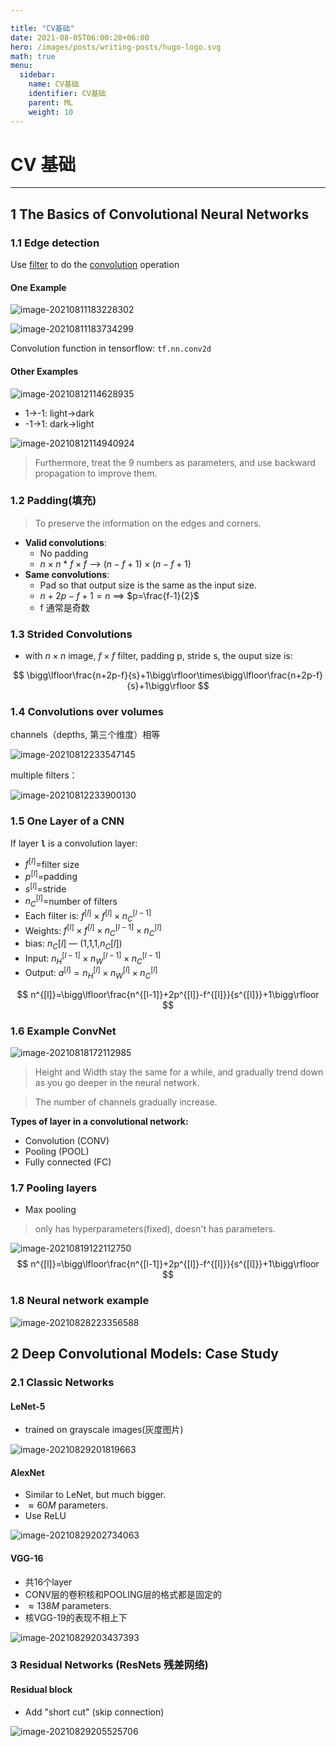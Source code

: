 ```yaml
---

title: "CV基础"
date: 2021-08-05T06:00:20+06:00
hero: /images/posts/writing-posts/hugo-logo.svg
math: true
menu:
  sidebar:
    name: CV基础
    identifier: CV基础
    parent: ML
    weight: 10
---
```


# CV 基础

---

## 1 The Basics of Convolutional Neural Networks

### 1.1 Edge detection

Use <u>filter</u> to do the <u>convolution</u> operation

#### One Example

![image-20210811183228302](/images/posts/ML/image-20210811183228302.png)

![image-20210811183734299](/images/posts/ML/image-20210811183734299.png)

Convolution function in tensorflow: `tf.nn.conv2d`

#### Other Examples

![image-20210812114628935](/images/posts/ML/image-20210812114628935.png)

* 1->-1: light->dark
* -1->1: dark->light

![image-20210812114940924](/images/posts/ML/image-20210812114940924.png)

> Furthermore, treat the 9 numbers as parameters, and use backward propagation to improve them.

### 1.2 Padding(填充)

> To preserve the information on the edges and corners.

* **Valid convolutions**:
  * No padding
  *  $n\times n$ * $f\times f$​ ——> $(n-f+1)\times(n-f+1)$
* **Same convolutions**: 
  * Pad so that output size is the same as the input size.
  * $n+2p-f+1=n$  ==> $p=\frac{f-1}{2}$​
  * f 通常是奇数

### 1.3 Strided Convolutions

* with $n\times n$​ image, $f\times f$​​ filter, padding p, stride s, the ouput size is:

$$
\bigg\lfloor\frac{n+2p-f}{s}+1\bigg\rfloor\times\bigg\lfloor\frac{n+2p-f}{s}+1\bigg\rfloor
$$

### 1.4 Convolutions over volumes

channels（depths, 第三个维度）相等

![image-20210812233547145](/images/posts/ML/image-20210812233547145.png)

multiple filters：

![image-20210812233900130](/images/posts/ML/image-20210812233900130.png)

### 1.5 One Layer of a CNN

If layer **`l`** is a convolution layer:

* $f^{[l]}=$filter size
* $p^{[l]}=$​padding
* $s^{[l]}=$​stride
* $n_C^{[l]}=$​number of filters
* Each filter is: $f^{[l]}\times f^{[l]}\times n_C^{[l-1]}$​
* Weights: $f^{[l]}\times f^{[l]}\times n_C^{[l-1]}\times n_C^{[l]}$​
* bias: $n_C{[l]}$ — (1,1,1,$n_C{[l]}$)
* Input: $n^{[l-1]}_H\times n^{[l-1]}_W\times n^{[l-1]}_C$​​
* Output: $a^{[l]}=n^{[l]}_H\times n^{[l]}_W\times n^{[l]}_C$​​​

$$
n^{[l]}=\bigg\lfloor\frac{n^{[l-1]}+2p^{[l]}-f^{[l]}}{s^{[l]}}+1\bigg\rfloor
$$

### 1.6 Example ConvNet

![image-20210818172112985](/images/posts/ML/image-20210818172112985.png)

> Height and Width stay the same for a while, and gradually trend down as you go deeper in the neural network.

> The number of channels gradually increase.

**Types of layer in a convolutional network:**

* Convolution (CONV)
* Pooling (POOL)
* Fully connected (FC) 

### 1.7 Pooling layers

* Max pooling

> only has hyperparameters(fixed), doesn't has parameters.

  ![image-20210819122112750](/images/posts/ML/image-20210819122112750.png)
$$
n^{[l]}=\bigg\lfloor\frac{n^{[l-1]}+2p^{[l]}-f^{[l]}}{s^{[l]}}+1\bigg\rfloor
$$

### 1.8 Neural network example

![image-20210828223356588](/images/posts/ML/image-20210828223356588.png)

## 2 Deep Convolutional Models: Case Study

### 2.1 Classic Networks

#### LeNet-5

* trained on grayscale images(灰度图片)

![image-20210829201819663](/images/posts/ML/image-20210829201819663.png)

#### AlexNet

*  Similar to LeNet, but much bigger.
* $\approx60M$ parameters.
* Use ReLU

![image-20210829202734063](/images/posts/ML/image-20210829202734063.png)

#### VGG-16

* 共16个layer
* CONV层的卷积核和POOLING层的格式都是固定的
* $\approx138M$ parameters.
* 核VGG-19的表现不相上下

![image-20210829203437393](/images/posts/ML/image-20210829203437393.png)

### 3 Residual Networks (ResNets 残差网络)

#### Residual block

* Add "short cut" (skip connection)

![image-20210829205525706](/images/posts/ML/image-20210829205525706.png)

